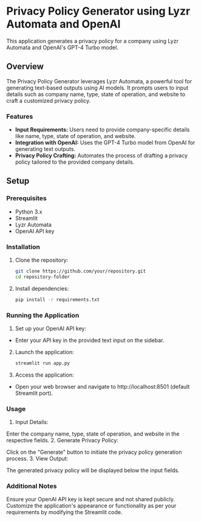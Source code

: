 # Privacy Policy Generator using Lyzr Automata and OpenAI

This application generates a privacy policy for a company using Lyzr Automata and OpenAI's GPT-4 Turbo model.

## Overview

The Privacy Policy Generator leverages Lyzr Automata, a powerful tool for generating text-based outputs using AI models. It prompts users to input details such as company name, type, state of operation, and website to craft a customized privacy policy.

### Features

- **Input Requirements:** Users need to provide company-specific details like name, type, state of operation, and website.
- **Integration with OpenAI:** Uses the GPT-4 Turbo model from OpenAI for generating text outputs.
- **Privacy Policy Crafting:** Automates the process of drafting a privacy policy tailored to the provided company details.

## Setup

### Prerequisites

- Python 3.x
- Streamlit
- Lyzr Automata
- OpenAI API key

### Installation

1. Clone the repository:
   ```bash
   git clone https://github.com/your/repository.git
   cd repository-folder

2. Install dependencies:
   ```bash
   pip install -r requirements.txt
   
### Running the Application
1. Set up your OpenAI API key:

- Enter your API key in the provided text input on the sidebar.

2. Launch the application:
    ```bash
   streamlit run app.py
   
3. Access the application:

- Open your web browser and navigate to http://localhost:8501 (default Streamlit port).

### Usage
1. Input Details:

Enter the company name, type, state of operation, and website in the respective fields.
2. Generate Privacy Policy:

Click on the "Generate" button to initiate the privacy policy generation process.
3. View Output:

The generated privacy policy will be displayed below the input fields.
### Additional Notes
Ensure your OpenAI API key is kept secure and not shared publicly.
Customize the application's appearance or functionality as per your requirements by modifying the Streamlit code.